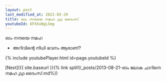 ```yaml
---
layout: post
last_modified_at: 2021-03-29
title: ഓം നന്ദയെ നമഹ ൧൧ ടൈംസ്
youtubeId: AFXXuNgLSmg
---
```

 
 
 ഓം നന്ദയെ നമഹ 
 
 -  അറിവിന്റെ നിധി ഭവനം ആരാണ്? 
 
  
 
  
 
 
 
 
 
 


{% include youtubePlayer.html id=page.youtubeId %}
 
[Next]({{ site.baseurl }}{% link  split1/_posts/2013-08-21-ഓം ലോക ചാറിനെ നമഹ ൧൧ ടൈംസ്.md%})
 
